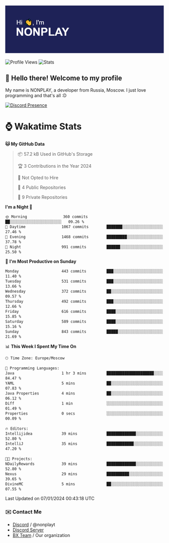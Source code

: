 ![Discord Presence](./header.png)
<br></br>
![Profile Views](https://komarev.com/ghpvc/?username=NONPLAYT&color=blue&style=for-the-badge)
![Stats](https://img.shields.io/badge/0%25-OPTIMIZED-orange?style=for-the-badge)


## :wave: Hello there! Welcome to my profile

My name is NONPLAY, a developer from Russia, Moscow. I just love programming and that's all :D

[![Discord Presence](https://lanyard.cnrad.dev/api/597087584090587177?showDisplayName=true)](https://discord.com/users/597087584090587177) 

# ⌚ Wakatime Stats

<!--START_SECTION:waka-->
**🐱 My GitHub Data** 

> 📦 57.2 kB Used in GitHub's Storage 
 > 
> 🏆 3 Contributions in the Year 2024
 > 
> 🚫 Not Opted to Hire
 > 
> 📜 4 Public Repositories 
 > 
> 🔑 9 Private Repositories 
 > 
**I'm a Night 🦉** 

```text
🌞 Morning                360 commits         ██░░░░░░░░░░░░░░░░░░░░░░░   09.26 % 
🌆 Daytime                1067 commits        ███████░░░░░░░░░░░░░░░░░░   27.46 % 
🌃 Evening                1468 commits        █████████░░░░░░░░░░░░░░░░   37.78 % 
🌙 Night                  991 commits         ██████░░░░░░░░░░░░░░░░░░░   25.50 % 
```
📅 **I'm Most Productive on Sunday** 

```text
Monday                   443 commits         ███░░░░░░░░░░░░░░░░░░░░░░   11.40 % 
Tuesday                  531 commits         ███░░░░░░░░░░░░░░░░░░░░░░   13.66 % 
Wednesday                372 commits         ██░░░░░░░░░░░░░░░░░░░░░░░   09.57 % 
Thursday                 492 commits         ███░░░░░░░░░░░░░░░░░░░░░░   12.66 % 
Friday                   616 commits         ████░░░░░░░░░░░░░░░░░░░░░   15.85 % 
Saturday                 589 commits         ████░░░░░░░░░░░░░░░░░░░░░   15.16 % 
Sunday                   843 commits         █████░░░░░░░░░░░░░░░░░░░░   21.69 % 
```


📊 **This Week I Spent My Time On** 

```text
🕑︎ Time Zone: Europe/Moscow

💬 Programming Languages: 
Java                     1 hr 3 mins         █████████████████████░░░░   84.47 % 
YAML                     5 mins              ██░░░░░░░░░░░░░░░░░░░░░░░   07.83 % 
Java Properties          4 mins              ██░░░░░░░░░░░░░░░░░░░░░░░   06.12 % 
Diff                     1 min               ░░░░░░░░░░░░░░░░░░░░░░░░░   01.49 % 
Properties               0 secs              ░░░░░░░░░░░░░░░░░░░░░░░░░   00.09 % 

🔥 Editors: 
Intellijidea             39 mins             █████████████░░░░░░░░░░░░   52.80 % 
IntelliJ                 35 mins             ████████████░░░░░░░░░░░░░   47.20 % 

🐱‍💻 Projects: 
NDailyRewards            39 mins             █████████████░░░░░░░░░░░░   52.80 % 
Nexus                    29 mins             ██████████░░░░░░░░░░░░░░░   39.65 % 
DivineMC                 5 mins              ██░░░░░░░░░░░░░░░░░░░░░░░   07.55 % 
```


 Last Updated on 07/01/2024 00:43:18 UTC
<!--END_SECTION:waka-->

### ✉️ Contact Me

- [Discord](https://discord.com/users/597087584090587177) / @nonplayt
- [Discord Server](https://discord.gg/p7cxhw7E2M)
- [BX Team](https://github.com/BX-Team) / Our organization
